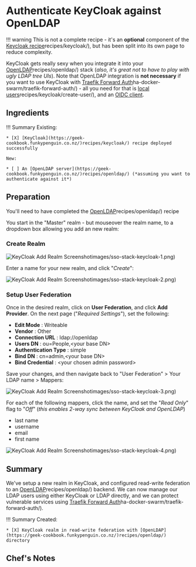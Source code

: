 # Authenticate KeyCloak against OpenLDAP

!!! warning
    This is not a complete recipe - it's an **optional** component of the [Keycloak recipe](https://geek-cookbook.funkypenguin.co.nz/)recipes/keycloak/), but has been split into its own page to reduce complexity.

KeyCloak gets really sexy when you integrate it into your [OpenLDAP](https://geek-cookbook.funkypenguin.co.nz/)recipes/openldap/) stack (_also, it's great not to have to play with ugly LDAP tree UIs_). Note that OpenLDAP integration is **not necessary** if you want to use KeyCloak with [Traefik Forward Auth](https://geek-cookbook.funkypenguin.co.nz/)ha-docker-swarm/traefik-forward-auth/) - all you need for that is [local users](https://geek-cookbook.funkypenguin.co.nz/)recipes/keycloak/create-user/), and an [OIDC client](http://localhost:8000/recipes/keycloak/setup-oidc-provider/).

## Ingredients

!!! Summary
    Existing:

    * [X] [KeyCloak](https://geek-cookbook.funkypenguin.co.nz/)recipes/keycloak/) recipe deployed successfully
  
    New:
    
    * [ ] An [OpenLDAP server](https://geek-cookbook.funkypenguin.co.nz/)recipes/openldap/) (*assuming you want to authenticate against it*)

## Preparation

You'll need to have completed the [OpenLDAP](https://geek-cookbook.funkypenguin.co.nz/)recipes/openldap/) recipe

You start in the "Master" realm - but mouseover the realm name, to a dropdown box allowing you add an new realm:

### Create Realm

![KeyCloak Add Realm Screenshot](https://geek-cookbook.funkypenguin.co.nz/)images/sso-stack-keycloak-1.png)

Enter a name for your new realm, and click "_Create_":

![KeyCloak Add Realm Screenshot](https://geek-cookbook.funkypenguin.co.nz/)images/sso-stack-keycloak-2.png)

### Setup User Federation

Once in the desired realm, click on **User Federation**, and click **Add Provider**. On the next page ("_Required Settings_"), set the following:

* **Edit Mode** : Writeable
* **Vendor** : Other
* **Connection URL** : ldap://openldap
* **Users DN** : ou=People,<your base DN\>
* **Authentication Type** : simple
* **Bind DN** : cn=admin,<your base DN\>
* **Bind Credential** : <your chosen admin password\>

Save your changes, and then navigate back to "User Federation" > Your LDAP name > Mappers:

![KeyCloak Add Realm Screenshot](https://geek-cookbook.funkypenguin.co.nz/)images/sso-stack-keycloak-3.png)

For each of the following mappers, click the name, and set the "_Read Only_" flag to "_Off_" (_this enables 2-way sync between KeyCloak and OpenLDAP_)

* last name
* username
* email
* first name

![KeyCloak Add Realm Screenshot](https://geek-cookbook.funkypenguin.co.nz/)images/sso-stack-keycloak-4.png)


## Summary

We've setup a new realm in KeyCloak, and configured read-write federation to an [OpenLDAP](https://geek-cookbook.funkypenguin.co.nz/)recipes/openldap/) backend. We can now manage our LDAP users using either KeyCloak or LDAP directly, and we can protect vulnerable services using [Traefik Forward Auth](https://geek-cookbook.funkypenguin.co.nz/)ha-docker-swarm/traefik-forward-auth/).

!!! Summary
    Created:

    * [X] KeyCloak realm in read-write federation with [OpenLDAP](https://geek-cookbook.funkypenguin.co.nz/)recipes/openldap/) directory

## Chef's Notes 